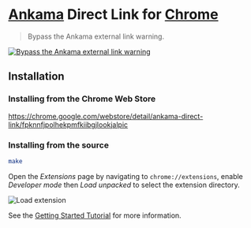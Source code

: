 # [Ankama] Direct Link for [Chrome]

> Bypass the Ankama external link warning.

[![Bypass the Ankama external link warning](https://img.youtube.com/vi_webp/PHd3GTE6lUg/maxresdefault.webp)](https://youtu.be/PHd3GTE6lUg)

## Installation

### Installing from the Chrome Web Store

https://chrome.google.com/webstore/detail/ankama-direct-link/fpknnfjpolhekpmfkiibgjlookjalpic

### Installing from the source

``` sh
make
```

Open the _Extensions_ page by navigating to `chrome://extensions`, enable _Developer mode_ then _Load unpacked_ to select the extension directory.

![Load extension](https://developer.chrome.com/static/images/get_started/load_extension.png)

See the [Getting Started Tutorial] for more information.

[Ankama]: https://ankama.com
[Chrome]: https://google.com/chrome/
[Getting Started Tutorial]: https://developer.chrome.com/extensions/getstarted
